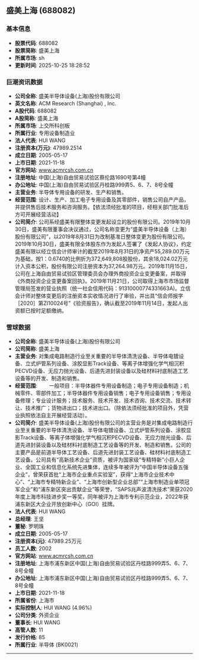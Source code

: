 ## 盛美上海 (688082)

### 基本信息

- **股票代码**: 688082
- **股票简称**: 盛美上海
- **所属市场**: sh
- **更新时间**: 2025-10-25 18:28:52

### 巨潮资讯数据

- **公司全称**: 盛美半导体设备(上海)股份有限公司
- **英文名称**: ACM Research (Shanghai) , Inc.
- **A股代码**: 688082
- **A股简称**: 盛美上海
- **所属市场**: 上交所科创板
- **所属行业**: 专用设备制造业
- **法人代表**: HUI WANG
- **注册资本(万元)**: 47989.2514
- **成立日期**: 2005-05-17
- **上市日期**: 2021-11-18
- **官方网站**: www.acmrcsh.com.cn
- **注册地址**: 中国(上海)自由贸易试验区蔡伦路1690号第4幢
- **办公地址**: 中国(上海)自由贸易试验区丹桂路999弄5、6、7、8号全幢
- **主营业务**: 半导体专用设备的研发、生产和销售。
- **经营范围**: 设计、生产、加工电子专用设备及其零部件，销售公司自产产品，并提供售后技术服务和咨询服务。【依法须经批准的项目，经相关部门批准后方可开展经营活动】
- **公司简介**: 公司系经盛美有限整体变更发起设立的股份有限公司。2019年10月30日，盛美有限董事会决议通过，公司名称变更为“盛美半导体设备（上海）股份有限公司”，以2019年8月31日为改制基准日整体变更为股份有限公司。2019年10月30日，盛美有限全体股东作为发起人签署了《发起人协议》，约定盛美有限以经立信会计师审计的截至2019年8月31日的净资产55,289.00万元为基础，按1：0.6740的比例折为372,649,808股股份，其余18,024.02万元计入资本公积，股份有限公司注册资本为37,264.98万元。2019年11月15日，公司在上海自由贸易试验区管理委员会办理外商投资企业变更备案，并取得《外商投资企业变更备案回执》。2019年11月21日，公司取得上海市市场监督管理局签发的营业执照（统一社会信用代码：91310000774331663A)。立信会计师对整体变更后的注册资本实收情况进行了审验，并出具“信会师报字［2020］第ZI10024号”《验资报告》，确认截至2019年11月14日，发起人出资额已按时足额缴纳。

### 雪球数据

- **公司全称**: 盛美半导体设备(上海)股份有限公司
- **公司简称**: 盛美上海
- **主营业务**: 对集成电路制造行业至关重要的半导体清洗设备、半导体电镀设备、立式炉管系列设备、涂胶显影Track设备、等离子体增强化学气相沉积PECVD设备、无应力抛光设备、后道先进封装设备以及硅材料衬底制造工艺设备等的开发、制造和销售。
- **经营范围**: 　　一般项目：半导体器件专用设备制造；电子专用设备制造；机械零件、零部件加工；半导体器件专用设备销售；电子专用设备销售；专用设备修理；专业设计服务；技术服务、技术开发、技术咨询、技术交流、技术转让、技术推广；货物进出口；技术进出口。（除依法须经批准的项目外，凭营业执照依法自主开展经营活动）。
- **公司简介**: 盛美半导体设备(上海)股份有限公司的主营业务是对集成电路制造行业至关重要的半导体清洗设备、半导体电镀设备、立式炉管系列设备、涂胶显影Track设备、等离子体增强化学气相沉积PECVD设备、无应力抛光设备、后道先进封装设备以及硅材料衬底制造工艺设备等的开发、制造和销售。公司的主要产品是前道半导体工艺设备、后道先进封装工艺设备、硅材料衬底制造工艺设备。公司具有“高新技术企业”资质，被评为国家级“专精特新”小巨人企业、全国工业和信息化系统先进集体，连续多年被评为“中国半导体设备五强企业”，曾荣获首批“上海市企业重点实验室”，获得“上海市企业技术中心”、“上海市专精特新企业”、“上海市创新型企业总部”“上海市制造业单项冠军企业”和“浦东新区突出贡献企业”等荣誉，“SAPS兆声波清洗技术”荣获2020年度上海市科技进步奖一等奖，同年被评为上海市专利示范企业，2022年获浦东新区大企业开放创新中心（GOI）挂牌。
- **法人代表**: HUI WANG
- **总经理**: 王坚
- **董秘**: 罗明珠
- **成立日期**: 2005-05-17
- **注册资本(元)**: 47989.25万元
- **员工人数**: 2002
- **官方网站**: www.acmrcsh.com.cn
- **注册地址**: 上海市浦东新区中国(上海)自由贸易试验区丹桂路999弄5、6、7、8号全幢
- **办公地址**: 上海市浦东新区中国(上海)自由贸易试验区丹桂路999弄5、6、7、8号全幢
- **上市日期**: 2021-11-18
- **所属省份**: 上海市
- **实际控制人**: HUI WANG (4.96%)
- **公司分类**: 外资企业
- **董事长**: HUI WANG
- **高管人数**: 11
- **发行价格**: 85
- **所属行业**: 半导体 (BK0021)

---